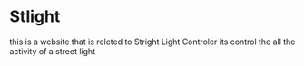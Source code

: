 # Stlight
this is a website that is releted to Stright Light Controler its control the all the activity of a street light 
